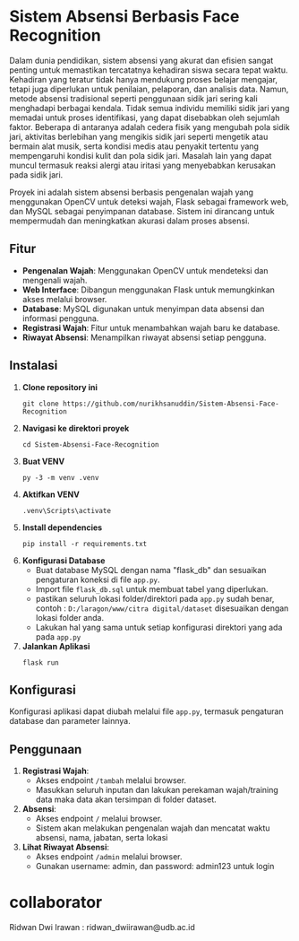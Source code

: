    <h1>Sistem Absensi Berbasis Face Recognition</h1>
   <p>Dalam dunia pendidikan, sistem absensi yang akurat dan efisien sangat penting untuk memastikan tercatatnya kehadiran siswa secara tepat waktu. Kehadiran yang teratur tidak hanya mendukung proses belajar mengajar, tetapi juga diperlukan untuk penilaian, pelaporan, dan analisis data. Namun, metode absensi tradisional seperti penggunaan sidik jari sering kali menghadapi berbagai kendala. Tidak semua individu memiliki sidik jari yang memadai untuk proses identifikasi, yang dapat disebabkan oleh sejumlah faktor. Beberapa di antaranya adalah cedera fisik yang mengubah pola sidik jari, aktivitas berlebihan yang mengikis sidik jari seperti mengetik atau bermain alat musik, serta kondisi medis atau penyakit tertentu yang mempengaruhi kondisi kulit dan pola sidik jari. Masalah lain yang dapat muncul termasuk reaksi alergi atau iritasi yang menyebabkan kerusakan pada sidik jari.</p>
    <p>Proyek ini adalah sistem absensi berbasis pengenalan wajah yang menggunakan OpenCV untuk deteksi wajah, Flask sebagai framework web, dan MySQL sebagai penyimpanan database. Sistem ini dirancang untuk mempermudah dan meningkatkan akurasi dalam proses absensi.</p>
    <h2>Fitur</h2>
    <ul>
        <li><strong>Pengenalan Wajah</strong>: Menggunakan OpenCV untuk mendeteksi dan mengenali wajah.</li>
        <li><strong>Web Interface</strong>: Dibangun menggunakan Flask untuk memungkinkan akses melalui browser.</li>
        <li><strong>Database</strong>: MySQL digunakan untuk menyimpan data absensi dan informasi pengguna.</li>
        <li><strong>Registrasi Wajah</strong>: Fitur untuk menambahkan wajah baru ke database.</li>
        <li><strong>Riwayat Absensi</strong>: Menampilkan riwayat absensi setiap pengguna.</li>
    </ul>
    <h2>Instalasi</h2>
    <ol>
        <li><strong>Clone repository ini</strong>
            <pre><code>git clone https://github.com/nurikhsanuddin/Sistem-Absensi-Face-Recognition</code></pre>
        </li>
        <li><strong>Navigasi ke direktori proyek</strong>
            <pre><code>cd Sistem-Absensi-Face-Recognition</code></pre>
        </li>
        <li><strong>Buat VENV</strong>
            <pre><code>py -3 -m venv .venv</code></pre>
        </li>
        <li><strong>Aktifkan VENV</strong>
            <pre><code>.venv\Scripts\activate</code></pre>
        </li>
        <li><strong>Install dependencies</strong>
            <pre><code>pip install -r requirements.txt</code></pre>
        </li>
        <li><strong>Konfigurasi Database</strong>
            <ul>
                <li>Buat database MySQL dengan nama "flask_db" dan sesuaikan pengaturan koneksi di file <code>app.py</code>.</li>
                <li>Import file <code>flask_db.sql</code> untuk membuat tabel yang diperlukan.</li>
                <li>pastikan seluruh lokasi folder/direktori pada <code>app.py</code> sudah benar, contoh : <code>D:/laragon/www/citra digital/dataset</code> disesuaikan dengan lokasi folder anda.</li>
                <li>Lakukan hal yang sama untuk setiap konfigurasi direktori yang ada pada <code>app.py</code></li>
            </ul>
        </li>
        <li><strong>Jalankan Aplikasi</strong>
            <pre><code>flask run</code></pre>
        </li>
    </ol>
    <h2>Konfigurasi</h2>
    <p>Konfigurasi aplikasi dapat diubah melalui file <code>app.py</code>, termasuk pengaturan database dan parameter lainnya.</p>
    <h2>Penggunaan</h2>
    <ol>
        <li><strong>Registrasi Wajah</strong>:
            <ul>
                <li>Akses endpoint <code>/tambah</code> melalui browser.</li>
                <li>Masukkan seluruh inputan dan lakukan perekaman wajah/training data maka data akan tersimpan di folder dataset.</li>
            </ul>
        </li>
        <li><strong>Absensi</strong>:
            <ul>
                <li>Akses endpoint <code>/</code> melalui browser.</li>
                <li>Sistem akan melakukan pengenalan wajah dan mencatat waktu absensi, nama, jabatan, serta lokasi</li>
            </ul>
        </li>
        <li><strong>Lihat Riwayat Absensi</strong>:
            <ul>
                <li>Akses endpoint <code>/admin</code> melalui browser.</li>
                <li>Gunakan username: admin, dan password: admin123 untuk login</li>
            </ul>
        </li>
    </ol>
    <h1>collaborator</h1>
    Ridwan Dwi Irawan : ridwan_dwiirawan@udb.ac.id
    
    
